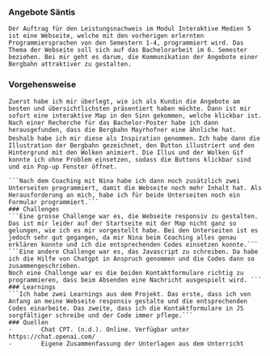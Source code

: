 ### Angebote Säntis 
```Der Auftrag für den Leistungsnachweis im Modul Interaktive Medien 5 ist eine Webseite, welche mit den vorherigen erlernten Programmiersprachen von den Semestern 1-4, programmiert wird. Das Thema der Webseite soll sich auf das Bachelorarbeit im 6. Semester beziehen. Bei mir geht es darum, die Kommunikation der Angebote einer Bergbahn attraktiver zu gestalten. ```
### Vorgehensweise
```Zuerst habe ich mir überlegt, wie ich als Kundin die Angebote am besten und übersichtlichsten präsentiert haben möchte. Dann ist mir sofort eine interaktive Map in den Sinn gekommen, welche klickbar ist. Nach einer Recherche für das Bachelor-Poster habe ich dann herausgefunden, dass die Bergbahn Mayrhofner eine ähnliche hat. Deshalb habe ich mir diese als Inspiration genommen.```
```Ich habe dann die Illustration der Bergbahn gezeichnet, den Button illustriert und den Hintergrund mit den Wolken animiert. Die Illus und der Wolken Gif konnte ich ohne Problem einsetzen, sodass die Buttons klickbar sind und ein Pop-up Fenster öffnet.```
```Anschliessend habe ich mit den Programmiersprachen HTML, CSS und JS programmiert und versucht, alles so hinzubekommen wie ich es gerne hätte. Das HTML und CSS ging sehr gut, bei JS habe ich mir von Chatgpt helfen lassen.
```Nach dem Coaching mit Nina habe ich dann noch zusätzlich zwei Unterseiten programmiert, damit die Webseite noch mehr Inhalt hat. Als Herausforderung an mich, habe ich für beide Unterseiten noch ein Formular programmiert.```
### Challenges
```Eine grosse Challenge war es, die Webseite responsiv zu gestalten. Das ist mir leider auf der Startseite mit der Map nicht ganz so gelungen, wie ich es mir vorgestellt habe. Bei den Unterseiten ist es jedoch sehr gut gegangen, da mir Nina beim Coaching alles genau erklären konnte und ich die entsprechenden Codes einsetzen konnte.```
```Eine andere Challenge war es, das Javascript zu schreiben. Da habe ich die Hilfe von Chatgpt in Anspruch genommen und die Codes dann so zusammengeschrieben.
Noch eine Challenge war es die beiden Kontaktformulare richtig zu programmieren, dass beim Absenden eine Nachricht ausgespielt wird. ```
### Learnings
```Ich habe zwei Learnings aus dem Projekt. Das erste, dass ich von Anfang an meine Webseite responsiv gestalte und die entsprechenden Codes einarbeite. Das zweite, dass ich die Kontaktformulare in JS sorgfältiger schreibe und der Code immer pflege.```
### Quellen
-        Chat CPT. (n.d.). Online. Verfügbar unter https://chat.openai.com/ 
-        Eigene Zusammenfassung der Unterlagen aus dem Unterricht 